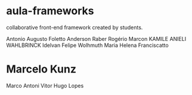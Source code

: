 ﻿aula-frameworks
===============


collaborative front-end framework created by students.

Antonio Augusto Foletto
Anderson Raber
Rogério Marcon
KAMILE ANIELI WAHLBRINCK
Idelvan Felipe Wolhmuth
Maria Helena Franciscatto

Marcelo Kunz
=======
Marco Antoni
Vitor Hugo Lopes 

